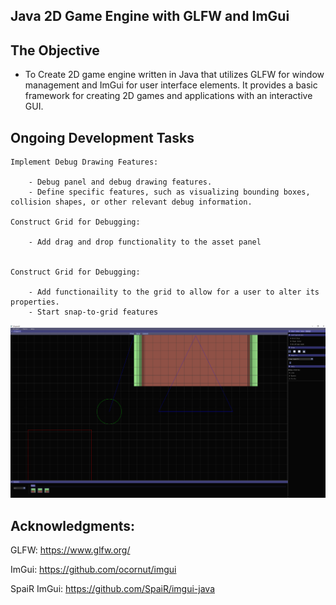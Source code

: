 ## Java 2D Game Engine with GLFW and ImGui

## The Objective

- To Create 2D game engine written in Java that utilizes GLFW for window management and ImGui for user interface elements. It provides a basic framework for creating 2D games and applications with an interactive GUI.

## Ongoing Development Tasks

    Implement Debug Drawing Features:

        - Debug panel and debug drawing features.
        - Define specific features, such as visualizing bounding boxes, collision shapes, or other relevant debug information.

    Construct Grid for Debugging:

        - Add drag and drop functionality to the asset panel


    Construct Grid for Debugging:
    
        - Add functionaility to the grid to allow for a user to alter its properties.
        - Start snap-to-grid features


        
![Local Image](showcase.png)
## Acknowledgments:

GLFW: https://www.glfw.org/

ImGui: https://github.com/ocornut/imgui

SpaiR ImGui: https://github.com/SpaiR/imgui-java
